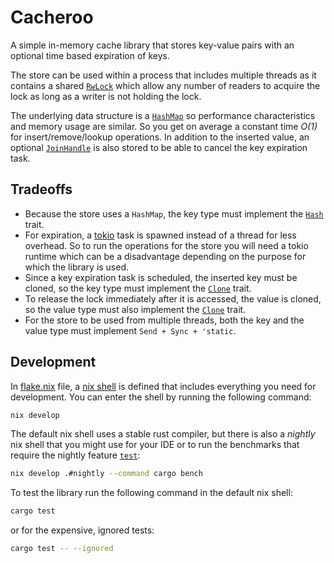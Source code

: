 # Cacheroo

A simple in-memory cache library that stores key-value pairs with an optional
time based expiration of keys.

The store can be used within a process that includes multiple threads as it
contains a shared
[`RwLock`](https://doc.rust-lang.org/stable/std/sync/struct.RwLock.html) which
allow any number of readers to acquire the lock as long as a writer is not
holding the lock.

The underlying data structure is a
[`HashMap`](https://doc.rust-lang.org/std/collections/struct.HashMap.html) so
performance characteristics and memory usage are similar. So you get on average
a constant time *O(1)* for insert/remove/lookup operations. In addition to the
inserted value, an optional
[`JoinHandle`](https://docs.rs/tokio/latest/tokio/task/struct.JoinHandle.html)
is also stored to be able to cancel the key expiration task.

## Tradeoffs

- Because the store uses a `HashMap`, the key type must implement the
[`Hash`](https://doc.rust-lang.org/std/hash/trait.Hash.html) trait.
- For expiration, a [tokio](https://tokio.rs/) task is spawned instead of a
thread for less overhead.  So to run the operations for the store you will need
a tokio runtime which can be a disadvantage depending on the purpose for which
the library is used.
- Since a key expiration task is scheduled, the inserted key must be cloned, so
the key type must implement the
[`Clone`](https://doc.rust-lang.org/std/clone/trait.Clone.html) trait.
- To release the lock immediately after it is accessed, the value is cloned, so
the value type must also implement the
[`Clone`](https://doc.rust-lang.org/std/clone/trait.Clone.html) trait.
- For the store to be used from multiple threads, both the key and the value
type must implement `Send + Sync + 'static`.

## Development

In [flake.nix](flake.nix) file, a [nix
shell](https://nixos.wiki/wiki/Development_environment_with_nix-shell) is
defined that includes everything you need for development. You can enter the
shell by running the following command:

```sh
nix develop
```

The default nix shell uses a stable rust compiler, but there is also a *nightly*
nix shell that you might use for your IDE or to run the benchmarks that require
the nightly feature
[`test`](https://doc.rust-lang.org/beta/unstable-book/library-features/test.html):

```sh
nix develop .#nightly --command cargo bench
```

To test the library run the following command in the default nix shell:

```sh
cargo test
```

or for the expensive, ignored tests:

```sh
cargo test -- --ignored
```